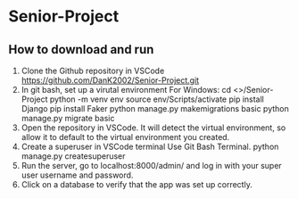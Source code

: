 # Senior-Project
How to download and run
------------------------------------------------------------------------------------------------------------------------------------------
1. Clone the Github repository in VSCode
   https://github.com/DanK2002/Senior-Project.git
2. In git bash, set up a virutal environment
  For Windows:
  	cd <<file path to parent folder>>/Senior-Project
  	python -m venv env
  	source env/Scripts/activate
  	pip install Django
  	pip install Faker
  	python manage.py makemigrations basic
  	python manage.py migrate basic
3. Open the repository in VSCode. It will detect the virtual environment, so allow it to default to the virtual environment you created.
4. Create a superuser in VSCode terminal
    Use Git Bash Terminal.
	  python manage.py createsuperuser
5. Run the server, go to localhost:8000/admin/ and log in with your super user username and password.
6. Click on a database to verify that the app was set up correctly.
